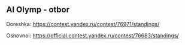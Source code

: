 ## AI Olymp - otbor

Doreshka: https://contest.yandex.ru/contest/76971/standings/

Osnovnoi: https://official.contest.yandex.ru/contest/76683/standings/
